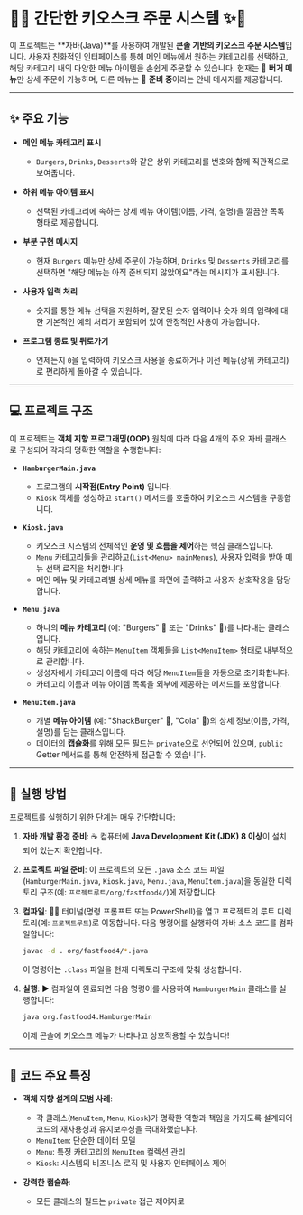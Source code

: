 # 🍔✨ 간단한 키오스크 주문 시스템 ✨🍔

이 프로젝트는 **자바(Java)**를 사용하여 개발된 **콘솔 기반의 키오스크 주문 시스템**입니다. 사용자 친화적인 인터페이스를 통해 메인 메뉴에서 원하는 카테고리를 선택하고, 해당 카테고리 내의 다양한 메뉴 아이템을 손쉽게 주문할 수 있습니다. 현재는 🍔 **버거 메뉴**만 상세 주문이 가능하며, 다른 메뉴는 🚧 **준비 중**이라는 안내 메시지를 제공합니다.

---

## ✨ 주요 기능

* **메인 메뉴 카테고리 표시**
    * `Burgers`, `Drinks`, `Desserts`와 같은 상위 카테고리를 번호와 함께 직관적으로 보여줍니다.

* **하위 메뉴 아이템 표시**
    * 선택된 카테고리에 속하는 상세 메뉴 아이템(이름, 가격, 설명)을 깔끔한 목록 형태로 제공합니다.

* **부분 구현 메시지**
    * 현재 `Burgers` 메뉴만 상세 주문이 가능하며, `Drinks` 및 `Desserts` 카테고리를 선택하면 "해당 메뉴는 아직 준비되지 않았어요"라는 메시지가 표시됩니다.

* **사용자 입력 처리**
    * 숫자를 통한 메뉴 선택을 지원하며, 잘못된 숫자 입력이나 숫자 외의 입력에 대한 기본적인 예외 처리가 포함되어 있어 안정적인 사용이 가능합니다.

* **프로그램 종료 및 뒤로가기**
    * 언제든지 `0`을 입력하여 키오스크 사용을 종료하거나 이전 메뉴(상위 카테고리)로 편리하게 돌아갈 수 있습니다.

---

## 💻 프로젝트 구조

이 프로젝트는 **객체 지향 프로그래밍(OOP)** 원칙에 따라 다음 4개의 주요 자바 클래스로 구성되어 각자의 명확한 역할을 수행합니다:

* **`HamburgerMain.java`**
    * 프로그램의 **시작점(Entry Point)** 입니다.
    * `Kiosk` 객체를 생성하고 `start()` 메서드를 호출하여 키오스크 시스템을 구동합니다.

* **`Kiosk.java`**
    * 키오스크 시스템의 전체적인 **운영 및 흐름을 제어**하는 핵심 클래스입니다.
    * `Menu` 카테고리들을 관리하고(`List<Menu> mainMenus`), 사용자 입력을 받아 메뉴 선택 로직을 처리합니다.
    * 메인 메뉴 및 카테고리별 상세 메뉴를 화면에 출력하고 사용자 상호작용을 담당합니다.

* **`Menu.java`**
    * 하나의 **메뉴 카테고리** (예: "Burgers" 🍔 또는 "Drinks" 🥤)를 나타내는 클래스입니다.
    * 해당 카테고리에 속하는 `MenuItem` 객체들을 `List<MenuItem>` 형태로 내부적으로 관리합니다.
    * 생성자에서 카테고리 이름에 따라 해당 `MenuItem`들을 자동으로 초기화합니다.
    * 카테고리 이름과 메뉴 아이템 목록을 외부에 제공하는 메서드를 포함합니다.

* **`MenuItem.java`**
    * 개별 **메뉴 아이템** (예: "ShackBurger" 🍔, "Cola" 🥤)의 상세 정보(이름, 가격, 설명)를 담는 클래스입니다.
    * 데이터의 **캡슐화**를 위해 모든 필드는 `private`으로 선언되어 있으며, `public` Getter 메서드를 통해 안전하게 접근할 수 있습니다.

---

## 🚀 실행 방법

프로젝트를 실행하기 위한 단계는 매우 간단합니다:

1.  **자바 개발 환경 준비**: ☕ 컴퓨터에 **Java Development Kit (JDK) 8 이상**이 설치되어 있는지 확인합니다.

2.  **프로젝트 파일 준비**: 이 프로젝트의 모든 `.java` 소스 코드 파일(`HamburgerMain.java`, `Kiosk.java`, `Menu.java`, `MenuItem.java`)을 동일한 디렉토리 구조(예: `프로젝트루트/org/fastfood4/`)에 저장합니다.

3.  **컴파일**: 🧑‍💻 터미널(명령 프롬프트 또는 PowerShell)을 열고 프로젝트의 루트 디렉토리(예: `프로젝트루트`)로 이동합니다. 다음 명령어를 실행하여 자바 소스 코드를 컴파일합니다:

    ```bash
    javac -d . org/fastfood4/*.java
    ```

    이 명령어는 `.class` 파일을 현재 디렉토리 구조에 맞춰 생성합니다.

4.  **실행**: ▶️ 컴파일이 완료되면 다음 명령어를 사용하여 `HamburgerMain` 클래스를 실행합니다:

    ```bash
    java org.fastfood4.HamburgerMain
    ```

    이제 콘솔에 키오스크 메뉴가 나타나고 상호작용할 수 있습니다!

---

## 📝 코드 주요 특징

* **객체 지향 설계의 모범 사례**:
    * 각 클래스(`MenuItem`, `Menu`, `Kiosk`)가 명확한 역할과 책임을 가지도록 설계되어 코드의 재사용성과 유지보수성을 극대화했습니다.
    * `MenuItem`: 단순한 데이터 모델
    * `Menu`: 특정 카테고리의 `MenuItem` 컬렉션 관리
    * `Kiosk`: 시스템의 비즈니스 로직 및 사용자 인터페이스 제어

* **강력한 캡슐화**:
    * 모든 클래스의 필드는 `private` 접근 제어자로
